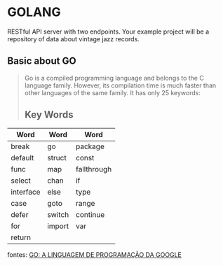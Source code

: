 # GOLANG
RESTful API server with two endpoints. Your example project will be a repository of data about vintage jazz records.


## Basic about GO


> Go is a compiled programming language and belongs to the C language family. However, its compilation time is much faster than other languages of the same family. It has only 25 keywords:
> ## Key Words

| Word   | Word  |  Word  | 
| ------ | ------ | ------ |  
| break  |  go    | package    |
| default | struct    |const    | 
| func    | map    | fallthrough    | 
| select    | chan    | if    | 
| interface    | else    | type    | 
| case    | goto    | range    | 
| defer    | switch    | continue    |
| for    | import    | var    | 
| return    |





fontes:
[GO: A LINGUAGEM DE
PROGRAMAÇÃO DA GOOGLE](http://www.inf.ufes.br/~vitorsouza/archive/2020/wp-content/uploads/teaching-lp-20162-seminario-go.pdf "PDF EXPLICATIVO!")
